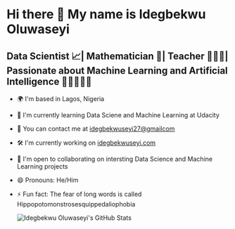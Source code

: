 Hi there 👋 My name is Idegbekwu Oluwaseyi
==============================================

Data Scientist 📈| Mathematician 🔢| Teacher 👨🏻‍🏫| Passionate about Machine Learning and Artificial Intelligence 🧠🤖💡🇦🇮 
------------------------------------------------------------------------------------------------------------------------

* 🌍  I'm based in Lagos, Nigeria
* 🌱  I'm currently learning Data Sciene and Machine Learning at Udacity
* 📧  You can contact me at [idegbekwuseyi27@gmailcom](mailto:idegbekwuseyi27@gmail.com)
* 🛠️  I'm currently working on [idegbekwuseyi.com](http://idegbekwuseyi.com)
* 🤝  I'm open to collaborating on intersting Data Science and Machine Learning projects
* 😄 Pronouns: He/Him
* ⚡ Fun fact: The fear of long words is called Hippopotomonstrosesquippedaliophobia

  ![Idegbekwu Oluwaseyi's GitHub Stats](https://github-readme-stats.vercel.app/api?username=Oluwaseyi-Isaias27&&show_icons=true&title_color=ffffff&icon_color=bb2acf&text_color=daf7dc&bg_color=151515)
<!--
**Oluwaseyi-Isaias27/Oluwaseyi-Isaias27** is a ✨ _special_ ✨ repository because its `README.md` (this file) appears on your GitHub profile.

Here are some ideas to get you started:

- 🔭 I’m currently working on ...
- 🌱 I’m currently learning ...
- 👯 I’m looking to collaborate on ...
- 🤔 I’m looking for help with ...
- 💬 Ask me about ...
- 📫 How to reach me: ...
- 😄 Pronouns: ...
- ⚡ Fun fact: ...
- 🖥️  See my portfolio at [idegbekwuseyi.com](http://idegbekwuseyi.com)
-->

